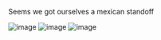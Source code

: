 Seems we got ourselves a mexican standoff

![image](https://user-images.githubusercontent.com/13273673/139593048-6a270d12-bf36-4d9d-a614-bbb26f4eb45f.png)
![image](https://user-images.githubusercontent.com/13273673/139593108-a6ddae59-df66-4bf2-bf16-46b894f9b11b.png)
![image](https://user-images.githubusercontent.com/13273673/139592416-2040aecb-cb33-4035-802a-7d1b1f059426.png)
